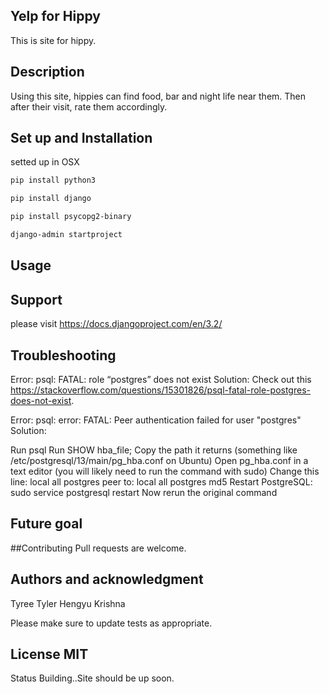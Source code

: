 ## Yelp for Hippy 
This is site for hippy.

## Description 
Using this site, hippies can find food, bar and night life near them. Then after their visit, rate them accordingly.

## Set up and Installation 
setted up in OSX
```bash
pip install python3
```
```bash
pip install django
```
```bash
pip install psycopg2-binary
```
```bash
django-admin startproject
```
## Usage 

## Support 
please visit https://docs.djangoproject.com/en/3.2/

## Troubleshooting
Error: psql: FATAL: role “postgres” does not exist Solution: Check out this https://stackoverflow.com/questions/15301826/psql-fatal-role-postgres-does-not-exist.

Error: psql: error: FATAL: Peer authentication failed for user "postgres" Solution:

Run psql Run SHOW hba_file; Copy the path it returns (something like /etc/postgresql/13/main/pg_hba.conf on Ubuntu) Open pg_hba.conf in a text editor (you will likely need to run the command with sudo) Change this line: local all postgres peer to: local all postgres md5 Restart PostgreSQL: sudo service postgresql restart Now rerun the original command

## Future goal 

##Contributing
Pull requests are welcome.

## Authors and acknowledgment
Tyree Tyler Hengyu Krishna

Please make sure to update tests as appropriate.

## License MIT

Status Building..Site should be up soon.
